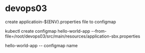 # devops03

create applicatioin-${ENV}.properties file to configmap

kubectl create configmap hello-world-app --from-file=/root/devops03/src/main/resources/application-sbx.properties

hello-world-app -- configmap name
